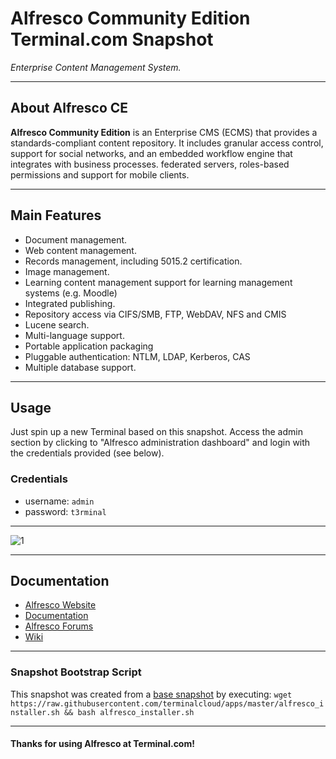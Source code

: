 # **Alfresco Community Edition** Terminal.com Snapshot

*Enterprise Content Management System.*

---

## About Alfresco CE

**Alfresco Community Edition** is an Enterprise CMS (ECMS) that provides a standards-compliant content repository. It includes granular access control, support for social networks, and an embedded workflow engine that integrates with business processes. federated servers, roles-based permissions and support for mobile clients.

---

## Main Features

- Document management.
- Web content management.
- Records management, including 5015.2 certification.
- Image management.
- Learning content management support for learning management systems (e.g. Moodle)
- Integrated publishing.
- Repository access via CIFS/SMB, FTP, WebDAV, NFS and CMIS
- Lucene search.
- Multi-language support.
- Portable application packaging
- Pluggable authentication: NTLM, LDAP, Kerberos, CAS
- Multiple database support.

---

## Usage

Just spin up a new Terminal based on this snapshot. Access the admin section by clicking to "Alfresco administration dashboard" and login with the credentials provided (see below).

### Credentials

- username: `admin`
- password: `t3rminal`

---

![1](http://www.componize.com/storage/Alfresco.png)

---

## Documentation

- [Alfresco Website](http://www.alfresco.com/products/community)
- [Documentation](http://docs.alfresco.com/community/concepts/welcome-infocenter_community.html)
- [Alfresco Forums](http://forums.alfresco.com/)
- [Wiki](http://wiki.alfresco.com/wiki/Main_Page)

---

### Snapshot Bootstrap Script

This snapshot was created from a [base snapshot](https://www.terminal.com/tiny/FzpHiTXG1K) by executing:
`wget https://raw.githubusercontent.com/terminalcloud/apps/master/alfresco_installer.sh && bash alfresco_installer.sh`

---

#### Thanks for using Alfresco at Terminal.com!
